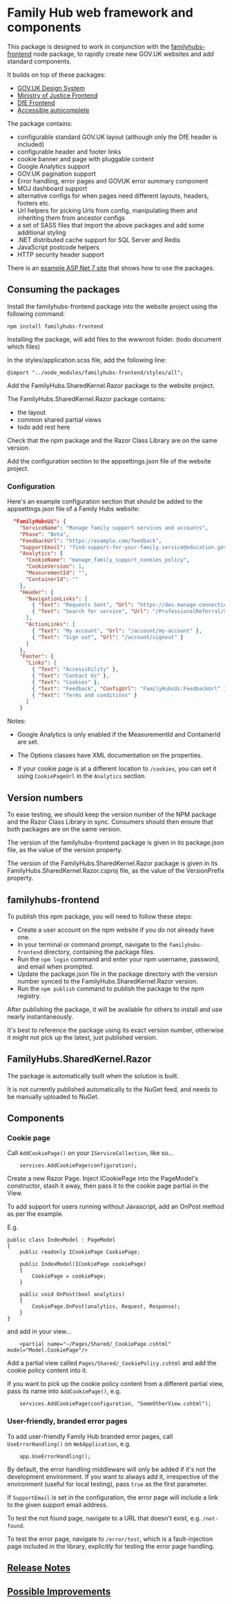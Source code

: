 # Family Hub web framework and components

This package is designed to work in conjunction with the [familyhubs-frontend](https://www.npmjs.com/package/familyhubs-frontend) node package, to rapidly create new GOV.UK websites and add standard components.

It builds on top of these packages:
* [GOV.UK Design System](https://www.npmjs.com/package/govuk-frontend)
* [Ministry of Justice Frontend](https://www.npmjs.com/package/@ministryofjustice/frontend)
* [DfE Frontend](https://www.npmjs.com/package/dfe-frontend)
* [Accessible autocomplete](https://github.com/alphagov/accessible-autocomplete)

The package contains:
* configurable standard GOV.UK layout (although only the DfE header is included)
* configurable header and footer links
* cookie banner and page with pluggable content
* Google Analytics support
* GOV.UK pagination support
* Error handling, error pages and GOVUK error summary component
* MOJ dashboard support
* alternative configs for when pages need different layouts, headers, footers etc.
* Url helpers for picking Urls from config, manipulating them and inheriting them from ancestor configs
* a set of SASS files that import the above packages and add some additional styling
* .NET distributed cache support for SQL Server and Redis
* JavaScript postcode helpers
* HTTP security header support

There is an [example ASP.Net 7 site](https://github.com/DFE-Digital/fh-web-components/tree/main/example/FamilyHubs.Example) that shows how to use the packages.

## Consuming the packages

Install the familyhubs-frontend package into the website project using the following command:

```
npm install familyhubs-frontend
```

Installing the package, will add files to the wwwroot folder. (todo document which files)

In the styles/application.scss file, add the following line:

```
@import "../node_modules/familyhubs-frontend/styles/all";
```

Add the FamilyHubs.SharedKernel.Razor package to the website project.

The FamilyHubs.SharedKernel.Razor package contains:

* the layout
* common shared partial views
* todo add rest here

Check that the npm package and the Razor Class Library are on the same version.

Add the configuration section to the appsettings.json file of the website project.

### Configuration

Here's an example configuration section that should be added to the appsettings.json file of a Family Hubs website:

```json
  "FamilyHubsUi": {
    "ServiceName": "Manage family support services and accounts",
    "Phase": "Beta",
    "FeedbackUrl": "https://example.com/feedback",
    "SupportEmail": "find-support-for-your-family.service@education.gov.uk",
    "Analytics": {
      "CookieName": "manage_family_support_cookies_policy",
      "CookieVersion": 1,
      "MeasurementId": "",
      "ContainerId": ""
    },
    "Header": {
	  "NavigationLinks": [
		{ "Text": "Requests Sent", "Url": "https://dev.manage-connection-requests.education.gov.uk/" },
		{ "Text": "Search for service", "Url": "/ProfessionalReferral/Search" },
	  ],
      "ActionLinks": [
		{ "Text": "My account", "Url": "/account/my-account" },
		{ "Text": "Sign out", "Url": "/account/signout" }
	  ]
	},
    "Footer": {
      "Links": [
        { "Text": "Accessibility" },
        { "Text": "Contact Us" },
        { "Text": "Cookies" },
        { "Text": "Feedback", "ConfigUrl": "FamilyHubsUi:FeedbackUrl" },
        { "Text": "Terms and conditions" }
      ] 
    } 
```

Notes:

* Google Analytics is only enabled if the MeasurementId and ContainerId are set.

* The Options classes have XML documentation on the properties.

* If your cookie page is at a different location to `/cookies`, you can set it using `CookiePageUrl` in the `Analytics` section.

## Version numbers

To ease testing, we should keep the version number of the NPM package and the Razor Class Library in sync. Consumers should then ensure that both packages are on the same version.

The version of the familyhubs-frontend package is given in its package.json file, as the value of the version property.

The version of the FamilyHubs.SharedKernel.Razor package is given in its FamilyHubs.SharedKernel.Razor.csproj file, as the value of the VersionPrefix property.

## familyhubs-frontend

To publish this npm package, you will need to follow these steps:

* Create a user account on the npm website if you do not already have one.
* In your terminal or command prompt, navigate to the `familyhubs-frontend` directory, containing the package files.
* Run the `npm login` command and enter your npm username, password, and email when prompted.
* Update the package.json file in the package directory with the version number synced to the FamilyHubs.SharedKernel.Razor version.
* Run the `npm publish` command to publish the package to the npm registry.

After publishing the package, it will be available for others to install and use nearly instantaneously.

It's best to reference the package using its exact version number, otherwise it might not pick up the latest, just published version.

## FamilyHubs.SharedKernel.Razor

The package is automatically built when the solution is built.

It is not currently published automatically to the NuGet feed, and needs to be manually uploaded to NuGet.

## Components

### Cookie page

Call `AddCookiePage()` on your `IServiceCollection`, like so...

```
    services.AddCookiePage(configuration);
```

Create a new Razor Page. Inject ICookiePage into the PageModel's constructor, stash it away, then pass it to the cookie page partial in the View.

To add support for users running without Javascript, add an OnPost method as per the example.

E.g.

```
public class IndexModel : PageModel
{
    public readonly ICookiePage CookiePage;

    public IndexModel(ICookiePage cookiePage)
    {
        CookiePage = cookiePage;
    }

    public void OnPost(bool analytics)
    {
        CookiePage.OnPost(analytics, Request, Response);
    }
}
```

and add in your view...

```
    <partial name="~/Pages/Shared/_CookiePage.cshtml" model="Model.CookiePage"/>
```

Add a partial view called `Pages/Shared/_CookiePolicy.cshtml` and add the cookie policy content into it.

If you want to pick up the cookie policy content from a different partial view, pass its name into `AddCookiePage()`, e.g.

```
    services.AddCookiePage(configuration, "SomeOtherView.cshtml");
```

### User-friendly, branded error pages

To add user-friendly Family Hub branded error pages, call `UseErrorHandling()` on `WebApplication`, e.g.

```
    app.UseErrorHandling();
```

By default, the error handling middleware will only be added if it's not the development environment. If you want to always add it, irrespective of the environment (useful for local testing), pass `true` as the first parameter.

If `SupportEmail` is set in the configuration, the error page will include a link to the given support email address.

To test the not found page, navigate to a URL that doesn't exist, e.g. `/not-found`.

To test the error page, navigate to `/error/test`, which is a fault-injection page included in the library, explicitly for testing the error page handling.

## [Release Notes](https://github.com/DFE-Digital/fh-web-components/blob/main/docs/ReleaseNotes.md)

## [Possible Improvements](https://github.com/DFE-Digital/fh-web-components/blob/main/docs/historic/3.0.0/ToDo.md)
